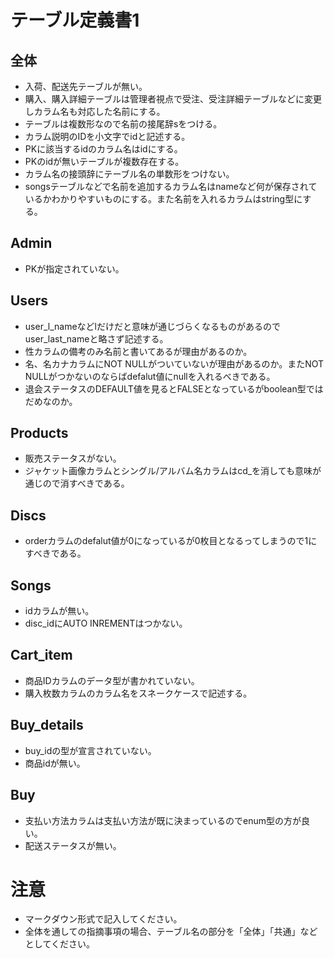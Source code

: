 # テーブル定義書1
## 全体
- 入荷、配送先テーブルが無い。
- 購入、購入詳細テーブルは管理者視点で受注、受注詳細テーブルなどに変更しカラム名も対応した名前にする。
- テーブルは複数形なので名前の接尾辞sをつける。
- カラム説明のIDを小文字でidと記述する。
- PKに該当するidのカラム名はidにする。
- PKのidが無いテーブルが複数存在する。
- カラム名の接頭辞にテーブル名の単数形をつけない。
- songsテーブルなどで名前を追加するカラム名はnameなど何が保存されているかわかりやすいものにする。また名前を入れるカラムはstring型にする。

## Admin
- PKが指定されていない。

## Users
- user_l_nameなどlだけだと意味が通じづらくなるものがあるのでuser_last_nameと略さず記述する。
- 性カラムの備考のみ名前と書いてあるが理由があるのか。
- 名、名カナカラムにNOT NULLがついていないが理由があるのか。またNOT NULLがつかないのならばdefalut値にnullを入れるべきである。
- 退会ステータスのDEFAULT値を見るとFALSEとなっているがboolean型ではだめなのか。

## Products
- 販売ステータスがない。
- ジャケット画像カラムとシングル/アルバム名カラムはcd_を消しても意味が通じので消すべきである。

## Discs
- orderカラムのdefalut値が0になっているが0枚目となるってしまうので1にすべきである。

## Songs
- idカラムが無い。
- disc_idにAUTO INREMENTはつかない。

## Cart_item
- 商品IDカラムのデータ型が書かれていない。
- 購入枚数カラムのカラム名をスネークケースで記述する。

## Buy_details
- buy_idの型が宣言されていない。
- 商品idが無い。

## Buy
- 支払い方法カラムは支払い方法が既に決まっているのでenum型の方が良い。
- 配送ステータスが無い。

# 注意
* マークダウン形式で記入してください。
* 全体を通しての指摘事項の場合、テーブル名の部分を「全体」「共通」などとしてください。
